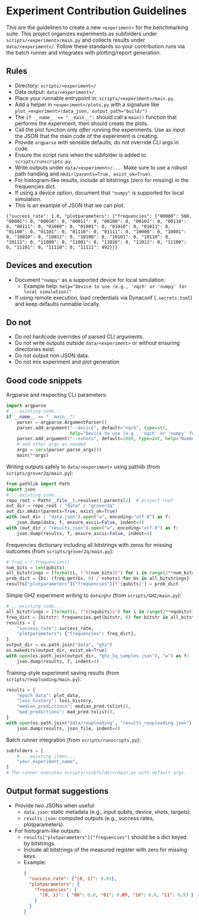 # Experiment Contribution Guidelines

This are the guidelines to create a new `<experiment>` for the benchmarking suite. 
This project organizes experiments as subfolders under `scripts/<experiment>/main.py` and collects results under `data/<experiment>/`. Follow these standards so your contribution runs via the batch runner and integrates with plotting/report generation.

## Rules

- Directory: `scripts/<experiment>/`
- Data output: `data/<experiment>/`
- Place your runnable entrypoint in: `scripts/<experiment>/main.py`.
- Add a helper in `<experiment>/plots.py` with a signature like `plot_<experiment>(data_json, output_path="build/")`
- The `if __name__ == "__main__":` should call a `main()` function that performs the experiment, then should create the plots. 
- Call the plot function only *after* running the experiments. Use as input the JSON that the main code of the experiment is creating. 
- Provide `argparse` with sensible defaults; do not override CLI args in code.
- Ensure the script runs when the subfolder is added to `scripts/runscripts.py`.
- Write outputs under `data/<experiment>/...`. Make sure to use a robust path handling and `mkdir(parents=True, exist_ok=True)`.
- For histogram-like results, include all bitstrings (zero for missing) in the frequencies dict.
- If using a device option, document that `"numpy"` is supported for local simulation.
- This is an example of JSON that we can plot: 

```{"success_rate": 1.0, "plotparameters": {"frequencies": {"00000": 508, "00001": 0, "00010": 0, "00011": 0, "00100": 0, "00101": 0, "00110": 0, "00111": 0, "01000": 0, "01001": 0, "01010": 0, "01011": 0, "01100": 0, "01101": 0, "01110": 0, "01111": 0, "10000": 0, "10001": 0, "10010": 0, "10011": 0, "10100": 0, "10101": 0, "10110": 0, "10111": 0, "11000": 0, "11001": 0, "11010": 0, "11011": 0, "11100": 0, "11101": 0, "11110": 0, "11111": 492}}}```


## Devices and execution

- Document `"numpy"` as a supported device for local simulation:
  - Example help: `help="Device to use (e.g., 'nqch' or 'numpy' for local simulation)"`
- If using remote execution, load credentials via Dynaconf (`.secrets.toml`) and keep defaults runnable locally.

## Do not

- Do not hardcode overrides of parsed CLI arguments.
- Do not write outputs outside `data/<experiment>` or without ensuring directories exist.
- Do not output non-JSON data. 
- Do not mix experiment and plot generation



## Good code snippets

Argparse and respecting CLI parameters:
```python
import argparse
# ...existing code...
if __name__ == "__main__":
    parser = argparse.ArgumentParser()
    parser.add_argument("--device", default="nqch", type=str,
                        help="Device to use (e.g., 'nqch' or 'numpy' for local simulation)")
    parser.add_argument("--nshots", default=1000, type=int, help="Number of shots for each circuit")
    # add other args as needed
    args = vars(parser.parse_args())
    main(**args)
```

Writing outputs safely to `data/<experiment>` using pathlib (from `scripts/grover2q/main.py`):
```python
from pathlib import Path
import json
# ...existing code...
repo_root = Path(__file__).resolve().parents[2]  # project root
out_dir = repo_root / "data" / "grover2q"
out_dir.mkdir(parents=True, exist_ok=True)
with (out_dir / "data.json").open("w", encoding="utf-8") as f:
    json.dump(data, f, ensure_ascii=False, indent=4)
with (out_dir / "results.json").open("w", encoding="utf-8") as f:
    json.dump(results, f, ensure_ascii=False, indent=4)
```

Frequencies dictionary including all bitstrings with zeros for missing outcomes (from `scripts/grover2q/main.py`):
```python
# freq = r.frequencies()
num_bits = len(qubits)
all_bitstrings = [format(i, f"0{num_bits}b") for i in range(2**num_bits)]
prob_dict = {bs: (freq.get(bs, 0) / nshots) for bs in all_bitstrings}
results["plotparameters"]["frequencies"][f"{qubits}"] = prob_dict
```

Simple GHZ experiment writing to `data/ghz` (from `scripts/GHZ/main.py`):
```python
# ...existing code...
all_bitstrings = [format(i, f"0{nqubits}b") for i in range(2**nqubits)]
freq_dict = {bitstr: frequencies.get(bitstr, 0) for bitstr in all_bitstrings}
results = {
    "success_rate": success_rate,
    "plotparameters": {"frequencies": freq_dict},
}
output_dir = os.path.join("data", "ghz")
os.makedirs(output_dir, exist_ok=True)
with open(os.path.join(output_dir, "ghz_5q_samples.json"), "w") as f:
    json.dump(results, f, indent=4)
```

Training-style experiment saving results (from `scripts/reuploading/main.py`):
```python
results = {
    "epoch_data": plot_data,
    "loss_history": loss_history,
    "median_predictions": median_pred.tolist(),
    "mad_predictions": mad_pred.tolist(),
}
with open(os.path.join("data/reuploading", "results_reuploading.json"), "w") as json_file:
    json.dump(results, json_file, indent=4)
```

Batch runner integration (from `scripts/runscripts.py`):
```python
subfolders = [
    # ...existing items...
    "your_experiment_name",
]
# The runner executes scripts/<subfolder>/main.py with default args.
```

## Output format suggestions

- Provide two JSONs when useful:
  - `data.json`: static metadata (e.g., input qubits, device, shots, targets).
  - `results.json`: computed outputs (e.g., success rates, plotparameters).
- For histogram-like outputs:
  - `results["plotparameters"]["frequencies"]` should be a dict keyed by bitstrings.
  - Include all bitstrings of the measured register with zero for missing keys.
  - Example:
    ```json
    {
      "success_rate": {"[0, 1]": 0.93},
      "plotparameters": {
        "frequencies": {
          "[0, 1]": { "00": 0.0, "01": 0.07, "10": 0.0, "11": 0.93 }
        }
      }
    }
    ```

